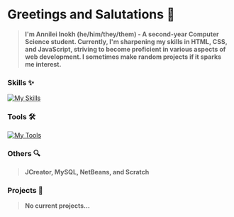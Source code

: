# Greetings and Salutations 👋
> **I'm Annilei Inokh (he/him/they/them) - A second-year Computer Science student. Currently, I'm sharpening my skills in HTML, CSS, and JavaScript, striving to become proficient in various aspects of web development. I sometimes make random projects if it sparks me interest.**

### Skills ✨
[![My Skills](https://skillicons.dev/icons?i=cs,css,html,js,lua,py&theme=dark)](https://skillicons.dev)

### Tools 🛠️
[![My Tools](https://skillicons.dev/icons?i=figma,github,robloxstudio,visualstudio,vscode&theme=dark)](https://skillicons.dev)

### Others 🔍
> **JCreator, MySQL, NetBeans, and Scratch**

### Projects 📂
> **No current projects...**
<!-- **[Project Name](#)** - Brief description of what the project does and technologies used. -->

